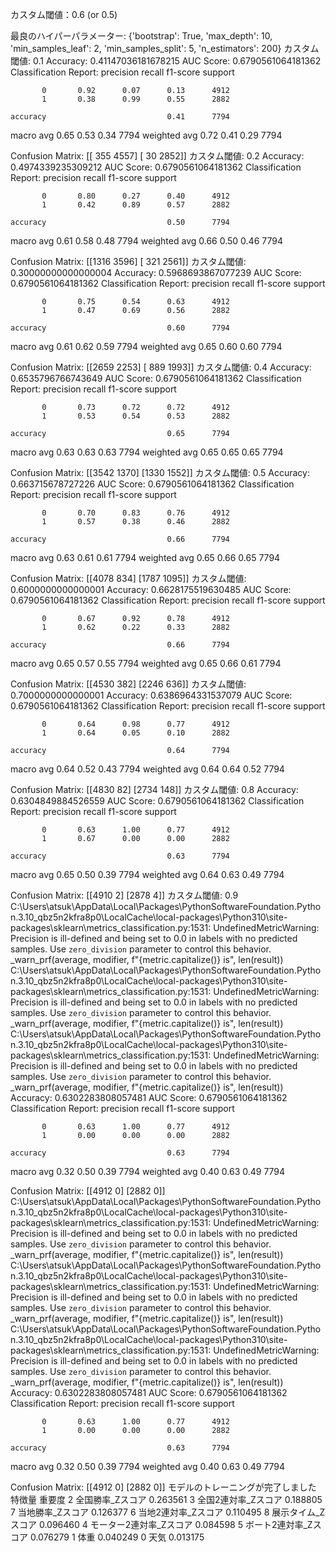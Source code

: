 カスタム閾値：0.6 (or 0.5)


最良のハイパーパラメーター: {'bootstrap': True, 'max_depth': 10, 'min_samples_leaf': 2, 'min_samples_split': 5, 'n_estimators': 200}
カスタム閾値: 0.1
Accuracy: 0.41147036181678215
AUC Score: 0.6790561064181362
Classification Report:
              precision    recall  f1-score   support

           0       0.92      0.07      0.13      4912
           1       0.38      0.99      0.55      2882

    accuracy                           0.41      7794
   macro avg       0.65      0.53      0.34      7794
weighted avg       0.72      0.41      0.29      7794

Confusion Matrix:
[[ 355 4557]
 [  30 2852]]
カスタム閾値: 0.2
Accuracy: 0.4974339235309212
AUC Score: 0.6790561064181362
Classification Report:
              precision    recall  f1-score   support

           0       0.80      0.27      0.40      4912
           1       0.42      0.89      0.57      2882

    accuracy                           0.50      7794
   macro avg       0.61      0.58      0.48      7794
weighted avg       0.66      0.50      0.46      7794

Confusion Matrix:
[[1316 3596]
 [ 321 2561]]
カスタム閾値: 0.30000000000000004
Accuracy: 0.5968693867077239
AUC Score: 0.6790561064181362
Classification Report:
              precision    recall  f1-score   support

           0       0.75      0.54      0.63      4912
           1       0.47      0.69      0.56      2882

    accuracy                           0.60      7794
   macro avg       0.61      0.62      0.59      7794
weighted avg       0.65      0.60      0.60      7794

Confusion Matrix:
[[2659 2253]
 [ 889 1993]]
カスタム閾値: 0.4
Accuracy: 0.6535796766743649
AUC Score: 0.6790561064181362
Classification Report:
              precision    recall  f1-score   support

           0       0.73      0.72      0.72      4912
           1       0.53      0.54      0.53      2882

    accuracy                           0.65      7794
   macro avg       0.63      0.63      0.63      7794
weighted avg       0.65      0.65      0.65      7794

Confusion Matrix:
[[3542 1370]
 [1330 1552]]
カスタム閾値: 0.5
Accuracy: 0.663715678727226
AUC Score: 0.6790561064181362
Classification Report:
              precision    recall  f1-score   support

           0       0.70      0.83      0.76      4912
           1       0.57      0.38      0.46      2882

    accuracy                           0.66      7794
   macro avg       0.63      0.61      0.61      7794
weighted avg       0.65      0.66      0.65      7794

Confusion Matrix:
[[4078  834]
 [1787 1095]]
カスタム閾値: 0.6000000000000001
Accuracy: 0.6628175519630485
AUC Score: 0.6790561064181362
Classification Report:
              precision    recall  f1-score   support

           0       0.67      0.92      0.78      4912
           1       0.62      0.22      0.33      2882

    accuracy                           0.66      7794
   macro avg       0.65      0.57      0.55      7794
weighted avg       0.65      0.66      0.61      7794

Confusion Matrix:
[[4530  382]
 [2246  636]]
カスタム閾値: 0.7000000000000001
Accuracy: 0.6386964331537079
AUC Score: 0.6790561064181362
Classification Report:
              precision    recall  f1-score   support

           0       0.64      0.98      0.77      4912
           1       0.64      0.05      0.10      2882

    accuracy                           0.64      7794
   macro avg       0.64      0.52      0.43      7794
weighted avg       0.64      0.64      0.52      7794

Confusion Matrix:
[[4830   82]
 [2734  148]]
カスタム閾値: 0.8
Accuracy: 0.6304849884526559
AUC Score: 0.6790561064181362
Classification Report:
              precision    recall  f1-score   support

           0       0.63      1.00      0.77      4912
           1       0.67      0.00      0.00      2882

    accuracy                           0.63      7794
   macro avg       0.65      0.50      0.39      7794
weighted avg       0.64      0.63      0.49      7794

Confusion Matrix:
[[4910    2]
 [2878    4]]
カスタム閾値: 0.9
C:\Users\atsuk\AppData\Local\Packages\PythonSoftwareFoundation.Python.3.10_qbz5n2kfra8p0\LocalCache\local-packages\Python310\site-packages\sklearn\metrics\_classification.py:1531: UndefinedMetricWarning: Precision is ill-defined and being set to 0.0 in labels with no predicted samples. Use `zero_division` parameter to control this behavior.
  _warn_prf(average, modifier, f"{metric.capitalize()} is", len(result))
C:\Users\atsuk\AppData\Local\Packages\PythonSoftwareFoundation.Python.3.10_qbz5n2kfra8p0\LocalCache\local-packages\Python310\site-packages\sklearn\metrics\_classification.py:1531: UndefinedMetricWarning: Precision is ill-defined and being set to 0.0 in labels with no predicted samples. Use `zero_division` parameter to control this behavior.
  _warn_prf(average, modifier, f"{metric.capitalize()} is", len(result))
C:\Users\atsuk\AppData\Local\Packages\PythonSoftwareFoundation.Python.3.10_qbz5n2kfra8p0\LocalCache\local-packages\Python310\site-packages\sklearn\metrics\_classification.py:1531: UndefinedMetricWarning: Precision is ill-defined and being set to 0.0 in labels with no predicted samples. Use `zero_division` parameter to control this behavior.
  _warn_prf(average, modifier, f"{metric.capitalize()} is", len(result))
Accuracy: 0.6302283808057481
AUC Score: 0.6790561064181362
Classification Report:
              precision    recall  f1-score   support

           0       0.63      1.00      0.77      4912
           1       0.00      0.00      0.00      2882

    accuracy                           0.63      7794
   macro avg       0.32      0.50      0.39      7794
weighted avg       0.40      0.63      0.49      7794

Confusion Matrix:
[[4912    0]
 [2882    0]]
C:\Users\atsuk\AppData\Local\Packages\PythonSoftwareFoundation.Python.3.10_qbz5n2kfra8p0\LocalCache\local-packages\Python310\site-packages\sklearn\metrics\_classification.py:1531: UndefinedMetricWarning: Precision is ill-defined and being set to 0.0 in labels with no predicted samples. Use `zero_division` parameter to control this behavior.
  _warn_prf(average, modifier, f"{metric.capitalize()} is", len(result))
C:\Users\atsuk\AppData\Local\Packages\PythonSoftwareFoundation.Python.3.10_qbz5n2kfra8p0\LocalCache\local-packages\Python310\site-packages\sklearn\metrics\_classification.py:1531: UndefinedMetricWarning: Precision is ill-defined and being set to 0.0 in labels with no predicted samples. Use `zero_division` parameter to control this behavior.
  _warn_prf(average, modifier, f"{metric.capitalize()} is", len(result))
C:\Users\atsuk\AppData\Local\Packages\PythonSoftwareFoundation.Python.3.10_qbz5n2kfra8p0\LocalCache\local-packages\Python310\site-packages\sklearn\metrics\_classification.py:1531: UndefinedMetricWarning: Precision is ill-defined and being set to 0.0 in labels with no predicted samples. Use `zero_division` parameter to control this behavior.
  _warn_prf(average, modifier, f"{metric.capitalize()} is", len(result))
Accuracy: 0.6302283808057481
AUC Score: 0.6790561064181362
Classification Report:
              precision    recall  f1-score   support

           0       0.63      1.00      0.77      4912
           1       0.00      0.00      0.00      2882

    accuracy                           0.63      7794
   macro avg       0.32      0.50      0.39      7794
weighted avg       0.40      0.63      0.49      7794

Confusion Matrix:
[[4912    0]
 [2882    0]]
モデルのトレーニングが完了しました
             特徴量       重要度
2      全国勝率_Zスコア  0.263561
3    全国2連対率_Zスコア  0.188805
7      当地勝率_Zスコア  0.126377
6    当地2連対率_Zスコア  0.110495
8     展示タイム_Zスコア  0.096460
4  モーター2連対率_Zスコア  0.084598
5   ボート2連対率_Zスコア  0.076279
1             体重  0.040249
0             天気  0.013175